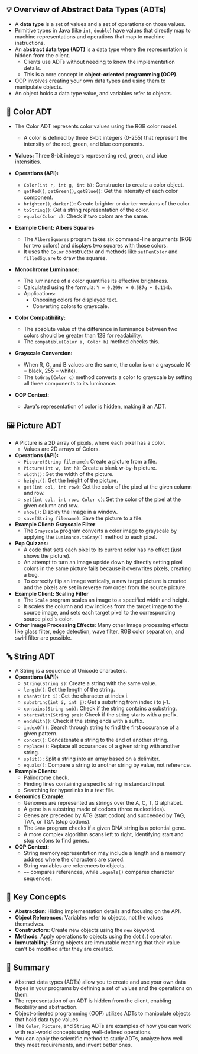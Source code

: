 ## 💡 Overview of Abstract Data Types (ADTs)

- A **data type** is a set of values and a set of operations on those values.
- Primitive types in Java (like `int`, `double`) have values that directly map to machine representations and operations that map to machine instructions.
- An **abstract data type (ADT)** is a data type where the representation is hidden from the client.
    - Clients use ADTs without needing to know the implementation details.
    - This is a core concept in **object-oriented programming (OOP)**.
- OOP involves creating your own data types and using them to manipulate objects.
- An object holds a data type value, and variables refer to objects.

## 🎨 Color ADT

- The Color ADT represents color values using the RGB color model.
    
    - A color is defined by three 8-bit integers (0-255) that represent the intensity of the red, green, and blue components.
- **Values:** Three 8-bit integers representing red, green, and blue intensities.
    
- **Operations (API):**
    
    - `Color(int r, int g, int b)`: Constructor to create a color object.
    - `getRed()`, `getGreen()`, `getBlue()`: Get the intensity of each color component.
    - `brighter()`, `darker()`: Create brighter or darker versions of the color.
    - `toString()`: Get a string representation of the color.
    - `equals(Color c)`: Check if two colors are the same.
- **Example Client: Albers Squares**
    
    - The `AlbersSquares` program takes six command-line arguments (RGB for two colors) and displays two squares with those colors.
    - It uses the `Color` constructor and methods like `setPenColor` and `filledSquare` to draw the squares.
- **Monochrome Luminance:**
    
    - The luminance of a color quantifies its effective brightness.
    - Calculated using the formula: `Y = 0.299r + 0.587g + 0.114b`.
    - Applications:
        - Choosing colors for displayed text.
        - Converting colors to grayscale.
- **Color Compatibility:**
    
    - The absolute value of the difference in luminance between two colors should be greater than 128 for readability.
    - The `compatible(Color a, Color b)` method checks this.
- **Grayscale Conversion:**
    
    - When R, G, and B values are the same, the color is on a grayscale (0 = black, 255 = white).
    - The `toGray(Color c)` method converts a color to grayscale by setting all three components to its luminance.
- **OOP Context**:
    
    - Java's representation of color is hidden, making it an ADT.

## 🖼️ Picture ADT

- A Picture is a 2D array of pixels, where each pixel has a color.
    - Values are 2D arrays of Colors.
- **Operations (API):**
    - `Picture(String filename)`: Create a picture from a file.
    - `Picture(int w, int h)`: Create a blank w-by-h picture.
    - `width()`: Get the width of the picture.
    - `height()`: Get the height of the picture.
    - `get(int col, int row)`: Get the color of the pixel at the given column and row.
    - `set(int col, int row, Color c)`: Set the color of the pixel at the given column and row.
    - `show()`: Display the image in a window.
    - `save(String filename)`: Save the picture to a file.
- **Example Client: Grayscale Filter**
    - The `Grayscale` program converts a color image to grayscale by applying the `Luminance.toGray()` method to each pixel.
- **Pop Quizzes:**
    - A code that sets each pixel to its current color has no effect (just shows the picture).
    - An attempt to turn an image upside down by directly setting pixel colors in the same picture fails because it overwrites pixels, creating a bug.
    - To correctly flip an image vertically, a new target picture is created and the pixels are set in reverse row order from the source picture.
- **Example Client: Scaling Filter**
    - The `Scale` program scales an image to a specified width and height.
    - It scales the column and row indices from the target image to the source image, and sets each target pixel to the corresponding source pixel's color.
- **Other Image Processing Effects**: Many other image processing effects like glass filter, edge detection, wave filter, RGB color separation, and swirl filter are possible.

## 🔤 String ADT

- A String is a sequence of Unicode characters.
- **Operations (API):**
    - `String(String s)`: Create a string with the same value.
    - `length()`: Get the length of the string.
    - `charAt(int i)`: Get the character at index i.
    - `substring(int i, int j)`: Get a substring from index i to j-1.
    - `contains(String sub)`: Check if the string contains a substring.
    - `startsWith(String pre)`: Check if the string starts with a prefix.
    - `endsWith()`: Check if the string ends with a suffix.
    - `indexOf()`: Search through string to find the first occurance of a given pattern.
    - `concat()`: Concatenate a string to the end of another string.
    - `replace()`: Replace all occurances of a given string with another string.
    - `split()`: Split a string into an array based on a delimiter.
    - `equals()`: Compare a string to another string by value, not reference.
- **Example Clients**:
    - Palindrome check.
    - Finding lines containing a specific string in standard input.
    - Searching for hyperlinks in a text file.
- **Genomics Example**:
    - Genomes are represented as strings over the A, C, T, G alphabet.
    - A gene is a substring made of codons (three nucleotides).
    - Genes are preceded by ATG (start codon) and succeeded by TAG, TAA, or TGA (stop codons).
    - The `Gene` program checks if a given DNA string is a potential gene.
    - A more complex algorithm scans left to right, identifying start and stop codons to find genes.
- **OOP Context**:
    - String memory representation may include a length and a memory address where the characters are stored.
    - String variables are references to objects.
    - `==` compares references, while `.equals()` compares character sequences.

## 🔑 Key Concepts

- **Abstraction**: Hiding implementation details and focusing on the API.
- **Object References**: Variables refer to objects, not the values themselves.
- **Constructors**: Create new objects using the `new` keyword.
- **Methods**: Apply operations to objects using the dot (`.`) operator.
- **Immutability**: String objects are immutable meaning that their value can't be modified after they are created.

## 📝 Summary

- Abstract data types (ADTs) allow you to create and use your own data types in your programs by defining a set of values and the operations on them.
- The representation of an ADT is hidden from the client, enabling flexibility and abstraction.
- Object-oriented programming (OOP) utilizes ADTs to manipulate objects that hold data type values.
- The `Color`, `Picture`, and `String` ADTs are examples of how you can work with real-world concepts using well-defined operations.
- You can apply the scientific method to study ADTs, analyze how well they meet requirements, and invent better ones.
